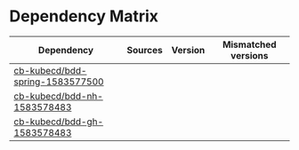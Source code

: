 # Dependency Matrix

Dependency | Sources | Version | Mismatched versions
---------- | ------- | ------- | -------------------
[cb-kubecd/bdd-spring-1583577500](https://github.com/cb-kubecd/bdd-spring-1583577500.git) |  | []() | 
[cb-kubecd/bdd-nh-1583578483](https://github.com/cb-kubecd/bdd-nh-1583578483.git) |  | []() | 
[cb-kubecd/bdd-gh-1583578483](https://github.com/cb-kubecd/bdd-gh-1583578483.git) |  | []() | 
